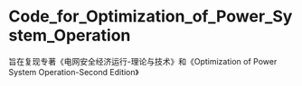 # Code_for_Optimization_of_Power_System_Operation
旨在复现专著《电网安全经济运行-理论与技术》和《Optimization of Power System Operation-Second Edition》
